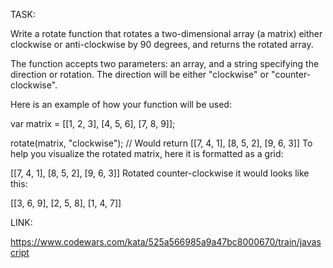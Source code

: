 TASK:

Write a rotate function that rotates a two-dimensional array (a matrix) either clockwise 
or anti-clockwise by 90 degrees, and returns the rotated array.

The function accepts two parameters: an array, 
and a string specifying the direction or rotation.
The direction will be either "clockwise" or "counter-clockwise".

Here is an example of how your function will be used:

var matrix = [[1, 2, 3],
[4, 5, 6],
[7, 8, 9]];

rotate(matrix, "clockwise"); // Would return  [[7, 4, 1], [8, 5, 2],  [9, 6, 3]]
To help you visualize the rotated matrix, here it is formatted as a grid:

[[7, 4, 1],
[8, 5, 2],
[9, 6, 3]]
Rotated counter-clockwise it would looks like this:

[[3, 6, 9],
[2, 5, 8],
[1, 4, 7]]

LINK:

https://www.codewars.com/kata/525a566985a9a47bc8000670/train/javascript
